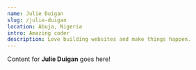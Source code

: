 ```yaml
---
name: Julie Duigan
slug: /julie-duigan
location: Abuja, Nigeria
intro: Amazing coder
description: Love building websites and make things happen.
---
```

Content for **Julie Duigan** goes here!
